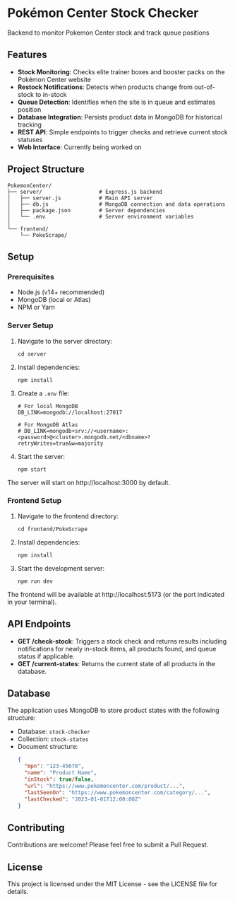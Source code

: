 # Pokémon Center Stock Checker

Backend to monitor Pokemon Center stock and track queue positions

## Features

- **Stock Monitoring**: Checks elite trainer boxes and booster packs on the Pokémon Center website
- **Restock Notifications**: Detects when products change from out-of-stock to in-stock
- **Queue Detection**: Identifies when the site is in queue and estimates position
- **Database Integration**: Persists product data in MongoDB for historical tracking
- **REST API**: Simple endpoints to trigger checks and retrieve current stock statuses
- **Web Interface**: Currently being worked on

## Project Structure

```
PokemonCenter/
├── server/                  # Express.js backend
│   ├── server.js            # Main API server
│   ├── db.js                # MongoDB connection and data operations
│   ├── package.json         # Server dependencies
│   └── .env                 # Server environment variables
│
└── frontend/
    └── PokeScrape/          
```

## Setup

### Prerequisites

- Node.js (v14+ recommended)
- MongoDB (local or Atlas)
- NPM or Yarn

### Server Setup

1. Navigate to the server directory:
   ```
   cd server
   ```

2. Install dependencies:
   ```
   npm install
   ```

3. Create a `.env` file:
   ```
   # For local MongoDB
   DB_LINK=mongodb://localhost:27017
   
   # For MongoDB Atlas
   # DB_LINK=mongodb+srv://<username>:<password>@<cluster>.mongodb.net/<dbname>?retryWrites=true&w=majority
   ```

4. Start the server:
   ```
   npm start
   ```

The server will start on http://localhost:3000 by default.

### Frontend Setup

1. Navigate to the frontend directory:
   ```
   cd frontend/PokeScrape
   ```

2. Install dependencies:
   ```
   npm install
   ```

3. Start the development server:
   ```
   npm run dev
   ```

The frontend will be available at http://localhost:5173 (or the port indicated in your terminal).

## API Endpoints

- **GET /check-stock**: Triggers a stock check and returns results including notifications for newly in-stock items, all products found, and queue status if applicable.
- **GET /current-states**: Returns the current state of all products in the database.

## Database

The application uses MongoDB to store product states with the following structure:

- Database: `stock-checker`
- Collection: `stock-states`
- Document structure:
  ```json
  {
    "mpn": "123-45678",
    "name": "Product Name",
    "inStock": true/false,
    "url": "https://www.pokemoncenter.com/product/...",
    "lastSeenOn": "https://www.pokemoncenter.com/category/...",
    "lastChecked": "2023-01-01T12:00:00Z"
  }
  ```

## Contributing

Contributions are welcome! Please feel free to submit a Pull Request.

## License

This project is licensed under the MIT License - see the LICENSE file for details.
